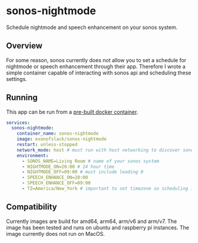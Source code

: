 # sonos-nightmode

Schedule nightmode and speech enhancement on your sonos system.

## Overview

For some reason, sonos currently does not allow you to set a schedule for
nightmode or speech enhancement through their app. Therefore I wrote a simple
container capable of interacting with sonos api and scheduling these settings.

## Running

This app can be run from a [pre-built docker container](https://hub.docker.com/r/evanofslack/sonos-nightmode/tags).

```yaml
services:
  sonos-nightmode:
    container_name: sonos-nightmode
    image: evanofslack/sonos-nightmode
    restart: unless-stopped
    network_mode: host # must run with host networking to discover sonos system
    environment:
      - SONOS_NAME=Living Room # name of your sonos system
      - NIGHTMODE_ON=20:00 # 24 hour time
      - NIGHTMODE_OFF=09:00 # must include leading 0
      - SPEECH_ENHANCE_ON=20:00
      - SPEECH_ENHANCE_OFF=09:00
      - TZ=America/New_York # important to set timezone so scheduling is accurate
```

## Compatibility

Currently images are build for amd64, arm64, arm/v6 and arm/v7. The image has been
tested and runs on ubuntu and raspberry pi instances. The image currently does
not run on MacOS.
